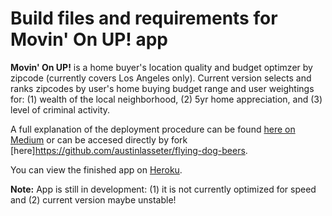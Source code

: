 # Build files and requirements for Movin' On UP! app

**Movin' On UP!** is a home buyer's location quality and budget optimzer by zipcode (currently covers Los Angeles only). Current version selects and ranks zipcodes by user's home buying budget range and user weightings for: (1) wealth of the local neighborhood, (2) 5yr home appreciation, and (3) level of criminal activity.

A full explanation of the deployment procedure can be found [here on Medium](https://medium.com/@austinlasseter/how-to-deploy-a-simple-plotly-dash-app-to-heroku-622a2216eb73) or can be accesed directly by fork [here]https://github.com/austinlasseter/flying-dog-beers.

You can view the finished app on [Heroku](https://movin-on-up1.herokuapp.com/).


**Note:** App is still in development: (1) it is not currently optimized for speed and (2) current version maybe unstable!
